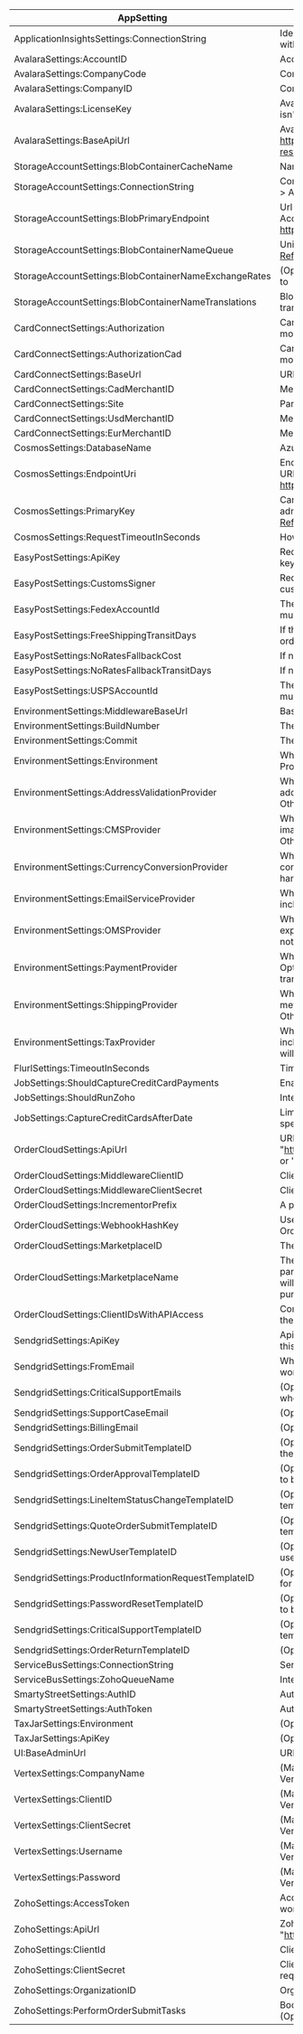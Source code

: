 ﻿| AppSetting                                                                    | Description                                                                                                                                                                                                                 |
| ----------------------------------------------------------------------------- | --------------------------------------------------------------------------------------------------------------------------------------------------------------------------------------------------------------------------- |
| ApplicationInsightsSettings:ConnectionString                                  | Identifies the resouce you want to associate your telemetry data with. [App Insights Overview](https://docs.microsoft.com/en-us/azure/azure-monitor/app/app-insights-overview)                                              |
| AvalaraSettings:AccountID                                                     | AccountId associated to Avalara account                                                                                                                                                                                     |
| AvalaraSettings:CompanyCode                                                   | Company name associated with Avalara                                                                                                                                                                                        |
| AvalaraSettings:CompanyID                                                     | ComapanyID associated with Avalara                                                                                                                                                                                          |
| AvalaraSettings:LicenseKey                                                    | Avalara License Key - Responses are mocked in Test and UAT if this isn't provided.                                                                                                                                          |
| AvalaraSettings:BaseApiUrl                                                    | Avalara Url to use based on environment (eg: <https://rest.avatax.com/api/v2>, <https://sandbox-rest.avatax.com/api/v2>)                                                                                                    |
| StorageAccountSettings:BlobContainerCacheName                                 | Name of cache used with Azure blob storage                                                                                                                                                                                  |
| StorageAccountSettings:ConnectionString                                       | Connection string for the storage account. Found in Storage Account > Access Keys                                                                                                                                           |
| StorageAccountSettings:BlobPrimaryEndpoint                                    | Url for the blob storage that is hosted in Azure. Found in Storage Account > Endpoints > Primary endpoint. Format is <https://{STORAGEACCOUNT_NAME}.blob.core.windows.net/>                                                 |
| StorageAccountSettings:BlobContainerNameQueue                                 | Unique name to signify queue within an account. [Microsoft Reference](https://docs.microsoft.com/en-us/rest/api/storageservices/naming-queues-and-metadata)                                                                 |
| StorageAccountSettings:BlobContainerNameExchangeRates                         | (Optional) Blob container that the exchange rates reside in defaults to                                                                                                                                                     |
| StorageAccountSettings:BlobContainerNameTranslations                          | Blob container that translations reside in. By default only english translations are provide                                                                                                                                |
| CardConnectSettings:Authorization                                             | CardConnect specific token for authorization - Responses are mocked in Test and UAT if this isn't provided.                                                                                                                 |
| CardConnectSettings:AuthorizationCad                                          | CardConnect specific token for authorization (CAD) - Responses are mocked in Test and UAT if this isn't provided.                                                                                                           |
| CardConnectSettings:BaseUrl                                                   | URL used to connect to CardConnect (eg: cardconnect.com)                                                                                                                                                                    |
| CardConnectSettings:CadMerchantID                                             | Merchant ID used for CAD, if applicable.                                                                                                                                                                                    |
| CardConnectSettings:Site                                                      | Partner level grouping. (eg: https&#x3A;//<site>.cardconnect.com), if applicable                                                                                                                                            |
| CardConnectSettings:UsdMerchantID                                             | Merchant ID used for USD                                                                                                                                                                                                    |
| CardConnectSettings:EurMerchantID                                             | Merchant ID used for EUR                                                                                                                                                                                                    |
| CosmosSettings:DatabaseName                                                   | Azure database resource name                                                                                                                                                                                                |
| CosmosSettings:EndpointUri                                                    | Endpoint for your Cosmos instance. Can be found under Overview > URI. Is in the form <https://{COSMOS_DB_ACCOUNT_NAME}.documents.azure.com:443/>                                                                            |
| CosmosSettings:PrimaryKey                                                     | Can be found in Keys > Primary Key. Provides access to all the administrative resources for the database account [Microsoft Reference](https://docs.microsoft.com/en-us/azure/cosmos-db/secure-access-to-data#primary-keys) |
| CosmosSettings:RequestTimeoutInSeconds                                        | How long before a request should be timed out                                                                                                                                                                               |
| EasyPostSettings:ApiKey                                                       | Required on every request. Used to authenticate as basic user. API keys give full read/write access to your account                                                                                                         |
| EasyPostSettings:CustomsSigner                                                | Required. Name of person that is expected to sign for packages at customs (include both first and last name)                                                                                                                |
| EasyPostSettings:FedexAccountId                                               | The FedEx carrier account identifier. Either this or UpsAccountId must be defined.                                                                                                                                          |
| EasyPostSettings:FreeShippingTransitDays                                      | If the order has free shipping, this marks the transit days for the order                                                                                                                                                   |
| EasyPostSettings:NoRatesFallbackCost                                          | If no shipping rates are returned, use this as a fallback cost                                                                                                                                                              |
| EasyPostSettings:NoRatesFallbackTransitDays                                   | If no shipping rates are returned, use this as a fallback transit days                                                                                                                                                      |
| EasyPostSettings:USPSAccountId                                                | The USPS carrier account identifier. Either this or FedexAccountId must be defined                                                                                                                                          |
| EnvironmentSettings:MiddlewareBaseUrl                                         | Base URL to the middleware API                                                                                                                                                                                              |
| EnvironmentSettings:BuildNumber                                               | The build number, automatically set during deploy                                                                                                                                                                           |
| EnvironmentSettings:Commit                                                    | The commit, automatically set during deploy                                                                                                                                                                                 |
| EnvironmentSettings:Environment                                               | Which environment this config will be used in (Test, UAT, Production).                                                                                                                                                      |
| EnvironmentSettings:AddressValidationProvider                                 | Which address validation service provider will be used where address validation has been requested. Options include: "Smarty". Otherwise no validation will be performed.                                                   |
| EnvironmentSettings:CMSProvider                                               | Which content management system provider will be used for storing images and pdfs for product information. Options include: N/A. Otherwise will default to custom integration with Azure blob storage.                      |
| EnvironmentSettings:CurrencyConversionProvider                                | Which currency conversion provider should be used for currency conversion. Options include: "ExchangeRates". Otherwise not handled.                                                                                         |
| EnvironmentSettings:EmailServiceProvider                                      | Which email service provider should be used for emails. Options include: "SendGrid". Otherwise no emails will be sent.                                                                                                      |
| EnvironmentSettings:OMSProvider                                               | Which order management service provider should be used for exporting orders to. Options include: "Zoho". Otherwise orders will not be forwarded to an OMS.                                                                  |
| EnvironmentSettings:PaymentProvider                                           | Which payment service provider should be used for payments. Options include: "CardConnect". Otherwise all payments and transactions will be mocked.                                                                         |
| EnvironmentSettings:ShippingProvider                                          | Which shipping service provider should be used for shipping methods and fees calculation. Options include: "EasyPost". Otherwise shipping estimates will be mocked.                                                         |
| EnvironmentSettings:TaxProvider                                               | Which tax service should be used for tax calculation. Options include: "Avalara", "Taxjar", or "Vertex". Otherwise mock responses will be returned from the DefaultTaxProvider implementation.                              |
| FlurlSettings:TimeoutInSeconds                                                | Timeout in seconds until Flurl (http client) will timeout                                                                                                                                                                   |
| JobSettings:ShouldCaptureCreditCardPayments                                   | Enables payment capture job                                                                                                                                                                                                 |
| JobSettings:ShouldRunZoho                                                     | Intended for Zoho integration (Not used at this time)                                                                                                                                                                       |
| JobSettings:CaptureCreditCardsAfterDate                                       | Limits the payment capture job to retrieve orders submitted after specific date                                                                                                                                             |
| OrderCloudSettings:ApiUrl                                                     | URL to connect to OrderCloud (eg: "<https://sandboxapi.ordercloud.io>" "<https://stagingapi.ordercloud.io">, or "<https://api.ordercloud.io">)                                                                              |
| OrderCloudSettings:MiddlewareClientID                                         | ClientID used to interface with OrderCloud                                                                                                                                                                                  |
| OrderCloudSettings:MiddlewareClientSecret                                     | Client Secret used to interface with OrderCloud                                                                                                                                                                             |
| OrderCloudSettings:IncrementorPrefix                                          | A prefix used in all orderIDs to create a distinct incrementor                                                                                                                                                              |
| OrderCloudSettings:WebhookHashKey                                             | Used to validate requests from webhooks are coming from OrderCloud                                                                                                                                                          |
| OrderCloudSettings:MarketplaceID                                              | The ID of the Marketplace                                                                                                                                                                                                   |
| OrderCloudSettings:MarketplaceName                                            | The Name of your Marketplace. If you're a marketplace owner that is participating in commerce then any orders placed for your products will display MarketplaceName as the company that the user is purchasing from         |
| OrderCloudSettings:ClientIDsWithAPIAccess                                     | Comma-separated list of API Client IDs that will have API access to the middleware                                                                                                                                          |
| SendgridSettings:ApiKey                                                       | Api Key given by SendGrid (Optional but emails won't work without this)                                                                                                                                                     |
| SendgridSettings:FromEmail                                                    | What account emails should be sent from (Optional but emails won't work without this)                                                                                                                                       |
| SendgridSettings:CriticalSupportEmails                                        | (Optional) Comma delimited list of emails that should be contacted when critical failures occur that require manual intervention                                                                                            |
| SendgridSettings:SupportCaseEmail                                             | (Optional) Email to send support cases to                                                                                                                                                                                   |
| SendgridSettings:BillingEmail                                                 | (Optional) Email to send for payment, billing, or refund queries                                                                                                                                                            |
| SendgridSettings:OrderSubmitTemplateID                                        | (Optional) (Optional but required to send OrderSubmit emails) ID for the template to be used for OrderSubmit emails                                                                                                         |
| SendgridSettings:OrderApprovalTemplateID                                      | (Optional but required to send OrderApproval emails) ID for template to be used for OrderApproval emails                                                                                                                    |
| SendgridSettings:LineItemStatusChangeTemplateID                               | (Optional but required to send LineItemStatusChange emails) ID for template to be used for LineItemStatusChange emails                                                                                                      |
| SendgridSettings:QuoteOrderSubmitTemplateID                                   | (Optional but required to send QuoteOrderSubmit emails) ID for template to be used for QuoteOrderSubmit emails                                                                                                              |
| SendgridSettings:NewUserTemplateID                                            | (Optional but required to send NewUser emails) ID for template to be used for NewUser emails                                                                                                                                |
| SendgridSettings:ProductInformationRequestTemplateID                          | (Optional but required to send ProductInformationRequest emails) ID for template to be used for ProductInformationRequest emails                                                                                            |
| SendgridSettings:PasswordResetTemplateID                                      | (Optional but required to send PasswordReset emails) ID for template to be used for PasswordReset emails                                                                                                                    |
| SendgridSettings:CriticalSupportTemplateID                                    | (Optional) but required to send CriticalSupport emails) ID for template to be used for CriticalSupport emails                                                                                                               |
| SendgridSettings:OrderReturnTemplateID                               | (Optional) but required to send order return emails                                                                                                                                                       |
| ServiceBusSettings:ConnectionString                                           | Service bus client connection string                                                                                                                                                                                        |
| ServiceBusSettings:ZohoQueueName                                              | Intended for Zoho integration (Not used at this time)                                                                                                                                                                       |
| SmartyStreetSettings:AuthID                                                   | Authentication ID used to connect with SmartyStreet                                                                                                                                                                         |
| SmartyStreetSettings:AuthToken                                                | Authorization token used to connect with SmartyStreet                                                                                                                                                                       |
| TaxJarSettings:Environment                                                    | (Optional) The TaxJar environment, "Sandbox" or "Production"                                                                                                                                                                |
| TaxJarSettings:ApiKey                                                         | (Optional) The TaxJar API key                                                                                                                                                                                               |
| UI:BaseAdminUrl                                                               | URL to the admin app used                                                                                                                                                                                                   |
| VertexSettings:CompanyName                                                    | (Mandatory when EnvironmentSettings:TaxProvider is Vertex) The Vertex company name                                                                                                                                          |
| VertexSettings:ClientID                                                       | (Mandatory when EnvironmentSettings:TaxProvider is Vertex) The Vertex client id                                                                                                                                             |
| VertexSettings:ClientSecret                                                   | (Mandatory when EnvironmentSettings:TaxProvider is Vertex) The Vertex client secret                                                                                                                                         |
| VertexSettings:Username                                                       | (Mandatory when EnvironmentSettings:TaxProvider is Vertex) The Vertex username                                                                                                                                              |
| VertexSettings:Password                                                       | (Mandatory when EnvironmentSettings:TaxProvider is Vertex) The Vertex password                                                                                                                                              |
| ZohoSettings:AccessToken                                                      | AccessToken used with Zoho (Optional but required for Zoho to work)                                                                                                                                                         |
| ZohoSettings:ApiUrl                                                           | Zoho's API URL. Default value if not set "<https://books.zoho.com/api/v3>"                                                                                                                                                  |
| ZohoSettings:ClientId                                                         | ClientID used with Zoho (Optional but required for Zoho to work)                                                                                                                                                            |
| ZohoSettings:ClientSecret                                                     | ClientSecret used with Zoho and specified ClientID (Optional but required for Zoho to work)                                                                                                                                 |
| ZohoSettings:OrganizationID                                                   | OrgID used with Zoho (Optional but required for Zoho to work)                                                                                                                                                               |
| ZohoSettings:PerformOrderSubmitTasks                                          | Boolean that decides if order submit tasks should go through Zoho (Optional but required for Zoho to work)                                                                                                                  |
